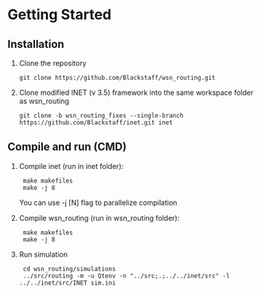 # Getting Started
## Installation
1. Clone the repository

    `git clone https://github.com/Blackstaff/wsn_routing.git`

1. Clone modified INET (v 3.5) framework into the same workspace folder as wsn_routing

    `git clone -b wsn_routing_fixes --single-branch https://github.com/Blackstaff/inet.git inet`

## Compile and run (CMD)
1. Compile inet (run in inet folder):

        make makefiles
        make -j 8
    You can use -j [N] flag to parallelize compilation

2. Compile wsn_routing (run in wsn_routing folder):

        make makefiles
        make -j 8
3. Run simulation

        cd wsn_routing/simulations
        ../src/routing -m -u Qtenv -n "../src;.;../../inet/src" -l ../../inet/src/INET sim.ini
